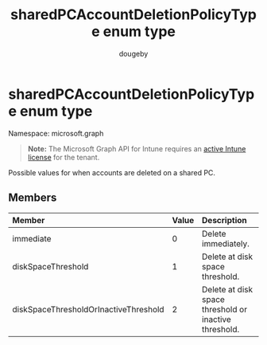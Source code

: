 ﻿---
title: "sharedPCAccountDeletionPolicyType enum type"
description: "Possible values for when accounts are deleted on a shared PC."
author: "dougeby"
localization_priority: Normal
ms.prod: "intune"
doc_type: enumPageType
---

# sharedPCAccountDeletionPolicyType enum type

Namespace: microsoft.graph

> **Note:** The Microsoft Graph API for Intune requires an [active Intune license](https://go.microsoft.com/fwlink/?linkid=839381) for the tenant.

Possible values for when accounts are deleted on a shared PC.

## Members

| Member                                | Value | Description                                           |
| :------------------------------------ | :---- | :---------------------------------------------------- |
| immediate                             | 0     | Delete immediately.                                   |
| diskSpaceThreshold                    | 1     | Delete at disk space threshold.                       |
| diskSpaceThresholdOrInactiveThreshold | 2     | Delete at disk space threshold or inactive threshold. |
